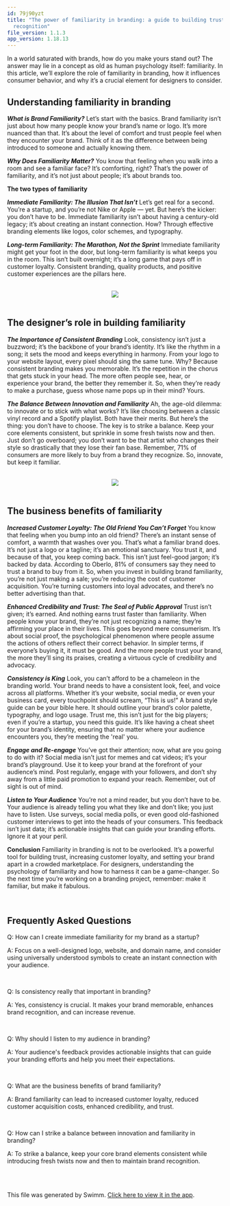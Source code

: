 ```yaml
---
id: 79j90yzt
title: "The power of familiarity in branding: a guide to building trust and
  recognition"
file_version: 1.1.3
app_version: 1.18.13
---
```


In a world saturated with brands, how do you make yours stand out? The answer may lie in a concept as old as human psychology itself: familiarity. In this article, we’ll explore the role of familiarity in branding, how it influences consumer behavior, and why it’s a crucial element for designers to consider.

## **Understanding familiarity in branding**

**_What is Brand Familiarity?_** Let’s start with the basics. Brand familiarity isn’t just about how many people know your brand’s name or logo. It’s more nuanced than that. It’s about the level of comfort and trust people feel when they encounter your brand. Think of it as the difference between being introduced to someone and actually knowing them.

**_Why Does Familiarity Matter?_** You know that feeling when you walk into a room and see a familiar face? It’s comforting, right? That’s the power of familiarity, and it’s not just about people; it’s about brands too.

**The two types of familiarity**

**_Immediate Familiarity: The Illusion That Isn’t_** Let’s get real for a second. You’re a startup, and you’re not Nike or Apple — yet. But here’s the kicker: you don’t have to be. Immediate familiarity isn’t about having a century-old legacy; it’s about creating an instant connection. How? Through effective branding elements like logos, color schemes, and typography.

**_Long-term Familiarity: The Marathon, Not the Sprint_** Immediate familiarity might get your foot in the door, but long-term familiarity is what keeps you in the room. This isn’t built overnight; it’s a long game that pays off in customer loyalty. Consistent branding, quality products, and positive customer experiences are the pillars here.

<br/>

<div align="center"><img src="https://firebasestorage.googleapis.com/v0/b/swimmio-content/o/repositories%2FZ2l0aHViJTNBJTNBcGVhY29jay1ibG9ncyUzQSUzQVBlYWNvY2stSW5kaWE%3D%2F050b203c-bd1a-4c43-b2b6-504d0ece1d07.png?alt=media&token=1d59b841-361d-41f9-8363-9659bcd0f575" style="width:'100%'"/></div>

<br/>

## **The designer’s role in building familiarity**

**_The Importance of Consistent Branding_** Look, consistency isn’t just a buzzword; it’s the backbone of your brand’s identity. It’s like the rhythm in a song; it sets the mood and keeps everything in harmony. From your logo to your website layout, every pixel should sing the same tune. Why? Because consistent branding makes you memorable. It’s the repetition in the chorus that gets stuck in your head. The more often people see, hear, or experience your brand, the better they remember it. So, when they’re ready to make a purchase, guess whose name pops up in their mind? Yours.

**_The Balance Between Innovation and Familiarity_** Ah, the age-old dilemma: to innovate or to stick with what works? It’s like choosing between a classic vinyl record and a Spotify playlist. Both have their merits. But here’s the thing: you don’t have to choose. The key is to strike a balance. Keep your core elements consistent, but sprinkle in some fresh twists now and then. Just don’t go overboard; you don’t want to be that artist who changes their style so drastically that they lose their fan base. Remember, 71% of consumers are more likely to buy from a brand they recognize. So, innovate, but keep it familiar.

<br/>

<div align="center"><img src="https://firebasestorage.googleapis.com/v0/b/swimmio-content/o/repositories%2FZ2l0aHViJTNBJTNBcGVhY29jay1ibG9ncyUzQSUzQVBlYWNvY2stSW5kaWE%3D%2F04e112e0-82d7-421f-95af-aff38ce07013.png?alt=media&token=7fc80a12-3575-41a0-b80b-d4b19c72c29d" style="width:'100%'"/></div>

<br/>

## **The business benefits of familiarity**

**_Increased Customer Loyalty: The Old Friend You Can’t Forget_** You know that feeling when you bump into an old friend? There’s an instant sense of comfort, a warmth that washes over you. That’s what a familiar brand does. It’s not just a logo or a tagline; it’s an emotional sanctuary. You trust it, and because of that, you keep coming back. This isn’t just feel-good jargon; it’s backed by data. According to Oberlo, 81% of consumers say they need to trust a brand to buy from it. So, when you invest in building brand familiarity, you’re not just making a sale; you’re reducing the cost of customer acquisition. You’re turning customers into loyal advocates, and there’s no better advertising than that.

**_Enhanced Credibility and Trust: The Seal of Public Approval_** Trust isn’t given; it’s earned. And nothing earns trust faster than familiarity. When people know your brand, they’re not just recognizing a name; they’re affirming your place in their lives. This goes beyond mere consumerism. It’s about social proof, the psychological phenomenon where people assume the actions of others reflect their correct behavior. In simpler terms, if everyone’s buying it, it must be good. And the more people trust your brand, the more they’ll sing its praises, creating a virtuous cycle of credibility and advocacy.

**_Consistency is King_** Look, you can’t afford to be a chameleon in the branding world. Your brand needs to have a consistent look, feel, and voice across all platforms. Whether it’s your website, social media, or even your business card, every touchpoint should scream, “This is us!” A brand style guide can be your bible here. It should outline your brand’s color palette, typography, and logo usage. Trust me, this isn’t just for the big players; even if you’re a startup, you need this guide. It’s like having a cheat sheet for your brand’s identity, ensuring that no matter where your audience encounters you, they’re meeting the 'real' you.

**_Engage and Re-engage_** You’ve got their attention; now, what are you going to do with it? Social media isn’t just for memes and cat videos; it’s your brand’s playground. Use it to keep your brand at the forefront of your audience’s mind. Post regularly, engage with your followers, and don’t shy away from a little paid promotion to expand your reach. Remember, out of sight is out of mind.

**_Listen to Your Audience_** You’re not a mind reader, but you don’t have to be. Your audience is already telling you what they like and don’t like; you just have to listen. Use surveys, social media polls, or even good old-fashioned customer interviews to get into the heads of your consumers. This feedback isn’t just data; it’s actionable insights that can guide your branding efforts. Ignore it at your peril.

**Conclusion** Familiarity in branding is not to be overlooked. It’s a powerful tool for building trust, increasing customer loyalty, and setting your brand apart in a crowded marketplace. For designers, understanding the psychology of familiarity and how to harness it can be a game-changer. So the next time you’re working on a branding project, remember: make it familiar, but make it fabulous.

<br/>

## **Frequently Asked Questions**

Q: How can I create immediate familiarity for my brand as a startup?

A: Focus on a well-designed logo, website, and domain name, and consider using universally understood symbols to create an instant connection with your audience.

<br/>

Q: Is consistency really that important in branding?

A: Yes, consistency is crucial. It makes your brand memorable, enhances brand recognition, and can increase revenue.

<br/>

Q: Why should I listen to my audience in branding?

A: Your audience's feedback provides actionable insights that can guide your branding efforts and help you meet their expectations.

<br/>

Q: What are the business benefits of brand familiarity?

A: Brand familiarity can lead to increased customer loyalty, reduced customer acquisition costs, enhanced credibility, and trust.

<br/>

Q: How can I strike a balance between innovation and familiarity in branding?

A: To strike a balance, keep your core brand elements consistent while introducing fresh twists now and then to maintain brand recognition.

<br/>

<br/>

This file was generated by Swimm. [Click here to view it in the app](https://app.swimm.io/repos/Z2l0aHViJTNBJTNBcGVhY29jay1ibG9ncyUzQSUzQVBlYWNvY2stSW5kaWE=/docs/79j90yzt).
